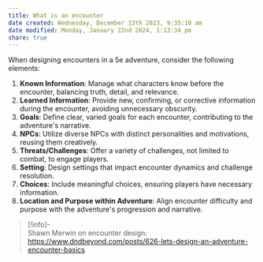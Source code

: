 ```yaml
---
title: What is an encounter
date created: Wednesday, December 13th 2023, 9:35:10 am
date modified: Monday, January 22nd 2024, 1:13:34 pm
share: true
---
```




When designing encounters in a 5e adventure, consider the following elements:

1. **Known Information**: Manage what characters know before the encounter, balancing truth, detail, and relevance.
2. **Learned Information**: Provide new, confirming, or corrective information during the encounter, avoiding unnecessary obscurity.
3. **Goals**: Define clear, varied goals for each encounter, contributing to the adventure's narrative.
4. **NPCs**: Utilize diverse NPCs with distinct personalities and motivations, reusing them creatively.
5. **Threats/Challenges**: Offer a variety of challenges, not limited to combat, to engage players.
6. **Setting**: Design settings that impact encounter dynamics and challenge resolution.
7. **Choices**: Include meaningful choices, ensuring players have necessary information.
8. **Location and Purpose within Adventure**: Align encounter difficulty and purpose with the adventure's progression and narrative.

> [!info]-  
> Shawn Merwin on encounter design: <https://www.dndbeyond.com/posts/626-lets-design-an-adventure-encounter-basics>